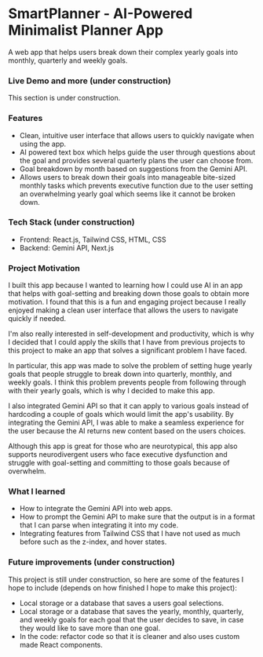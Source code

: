 # SmartPlanner - AI-Powered Minimalist Planner App
A web app that helps users break down their complex yearly goals into monthly, quarterly and weekly goals.

### Live Demo and more (under construction)
This section is under construction.

### Features
- Clean, intuitive user interface that allows users to quickly navigate when using the app.
- AI powered text box which helps guide the user through questions about the goal and provides several quarterly plans the user can choose from.
- Goal breakdown by month based on suggestions from the Gemini API.
- Allows users to break down their goals into manageable bite-sized monthly tasks which prevents executive function due to the user setting an overwhelming yearly goal which seems like it cannot be broken down.

### Tech Stack (under construction)
- Frontend: React.js, Tailwind CSS, HTML, CSS
- Backend: Gemini API, Next.js

### Project Motivation
I built this app because I wanted to learning how I could use AI in an app that helps with goal-setting and breaking down those goals to obtain more motivation. I found that this is a fun and engaging project because I really enjoyed making a clean user interface that allows the users to navigate quickly if needed. 

I'm also really interested in self-development and productivity, which is why I decided that I could apply the skills that I have from previous projects to this project to make an app that solves a significant problem I have faced. 

In particular, this app was made to solve the problem of setting huge yearly goals that people struggle to break down into quarterly, monthly, and weekly goals. I think this problem prevents people from following through with their yearly goals, which is why I decided to make this app. 

I also integrated Gemini API so that it can apply to various goals instead of hardcoding a couple of goals which would limit the app's usability. By integrating the Gemini API, I was able to make a seamless experience for the user because the AI returns new content based on the users choices.

Although this app is great for those who are neurotypical, this app also supports neurodivergent users who face executive dysfunction and struggle with goal-setting and committing to those goals because of overwhelm.

### What I learned
- How to integrate the Gemini API into web apps.
- How to prompt the Gemini API to make sure that the output is in a format that I can parse when integrating it into my code.
- Integrating features from Tailwind CSS that I have not used as much before such as the z-index, and hover states.

### Future improvements (under construction)
This project is still under construction, so here are some of the features I hope to include (depends on how finished I hope to make this project):
- Local storage or a database that saves a users goal selections.
- Local storage or a database that saves the yearly, monthly, quarterly, and weekly goals for each goal that the user decides to save, in case they would like to save more than one goal.
- In the code: refactor code so that it is cleaner and also uses custom made React components.